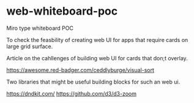 # web-whiteboard-poc
Miro type whiteboard POC

To check the feasbility of creating web UI for apps that require cards on large grid surface.

Article on the cahllenges of building web UI for cards that don;t overlay.

https://awesome.red-badger.com/ceddlyburge/visual-sort

Two libraries that might be useful building blocks for such an web ui.

https://dndkit.com/
https://github.com/d3/d3-zoom
